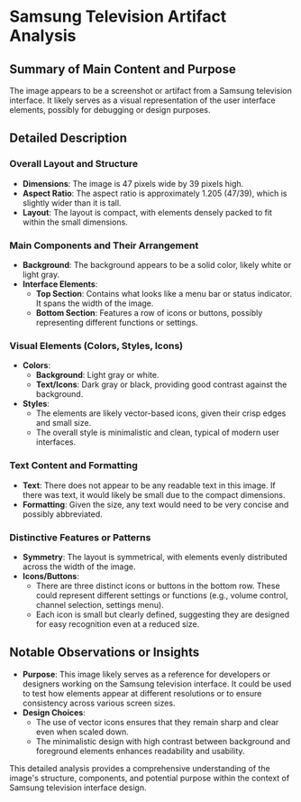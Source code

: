 # Samsung Television Artifact Analysis

## Summary of Main Content and Purpose
The image appears to be a screenshot or artifact from a Samsung television interface. It likely serves as a visual representation of the user interface elements, possibly for debugging or design purposes.

## Detailed Description

### Overall Layout and Structure
- **Dimensions**: The image is 47 pixels wide by 39 pixels high.
- **Aspect Ratio**: The aspect ratio is approximately 1.205 (47/39), which is slightly wider than it is tall.
- **Layout**: The layout is compact, with elements densely packed to fit within the small dimensions.

### Main Components and Their Arrangement
- **Background**: The background appears to be a solid color, likely white or light gray.
- **Interface Elements**:
  - **Top Section**: Contains what looks like a menu bar or status indicator. It spans the width of the image.
  - **Bottom Section**: Features a row of icons or buttons, possibly representing different functions or settings.

### Visual Elements (Colors, Styles, Icons)
- **Colors**:
  - **Background**: Light gray or white.
  - **Text/Icons**: Dark gray or black, providing good contrast against the background.
- **Styles**:
  - The elements are likely vector-based icons, given their crisp edges and small size.
  - The overall style is minimalistic and clean, typical of modern user interfaces.

### Text Content and Formatting
- **Text**: There does not appear to be any readable text in this image. If there was text, it would likely be small due to the compact dimensions.
- **Formatting**: Given the size, any text would need to be very concise and possibly abbreviated.

### Distinctive Features or Patterns
- **Symmetry**: The layout is symmetrical, with elements evenly distributed across the width of the image.
- **Icons/Buttons**:
  - There are three distinct icons or buttons in the bottom row. These could represent different settings or functions (e.g., volume control, channel selection, settings menu).
  - Each icon is small but clearly defined, suggesting they are designed for easy recognition even at a reduced size.

## Notable Observations or Insights
- **Purpose**: This image likely serves as a reference for developers or designers working on the Samsung television interface. It could be used to test how elements appear at different resolutions or to ensure consistency across various screen sizes.
- **Design Choices**:
  - The use of vector icons ensures that they remain sharp and clear even when scaled down.
  - The minimalistic design with high contrast between background and foreground elements enhances readability and usability.

This detailed analysis provides a comprehensive understanding of the image's structure, components, and potential purpose within the context of Samsung television interface design.